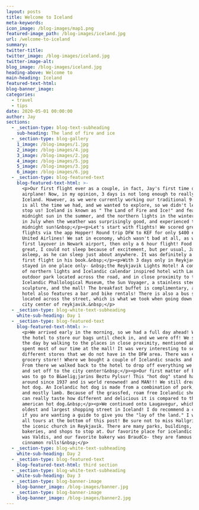 ```yaml
---
layout: posts
title: Welcome to Iceland
meta-keywords:
icon_image: /blog-images/map1.png
featured-image_path: /blog-images/iceland.jpg
url: /welcome-to-iceland
summary:
twitter-title:
twitter_image: /blog-images/iceland.jpg
twitter-image-alt:
blog_image: /blog-images/iceland.jpg
heading-above: Welcome to
main-heading: Iceland
featured-text-html:
blog-banner_image:
categories:
  - travel
  - tips
date: 2020-05-01 00:00:00
author: Jay
sections:
  - _section-type: blog-text-subheading
    sub-heading: The land of fire and ice
  - _section-type: blog-gallery
    1_image: /blog-images/1.jpg
    2_image: /blog-images/4.jpg
    3_image: /blog-images/2.jpg
    4_image: /blog-images/5.jpg
    5_image: /blog-images/3.jpg
    6_image: /blog-images/6.jpg
  - _section-type: blog-featured-text
    blog-featured-text-html: >-
      <p>Our first flight ever as a couple, in fact, Jay's first time on an
      airplane! Now, in my opinion, 3 days is not long enough to really enjoy
      Iceland. However, as we were currently working our traditional 9-5s, this
      is all the time we had, and we wanted to explore, so we didn't let timing
      stop us! Iceland is known as " The Land of Fire and Ice!" and features
      midnight sun in the summer, and the northern lights in the winter. We went
      in July when the weather was surprisingly good, and experienced the
      midnight sun!&nbsp;</p><p>Let's start with flights! We scored great
      flights via the app Hopper! Round trip DFW to KEF for only $400 each on
      United Airlines! We sat in economy, which wasn't bad at all, as we had our
      first layover in Newark airport, then only a 6 hour flight! Food was
      great, I could not sleep because of excitement, but per usual, Jay fell
      asleep, as he can sleep just about anywhere. It was definitely a great
      first flight in his book.&nbsp;</p><p>With 3 days only in Reykjavik, we
      stayed in one place only- &nbsp;the Reykjavik Lights Hotel! A combination
      of northern lights and Icelandic calendar inspired hotel with Laugardalur
      outdoor park located across the road, and in close proximity to the
      Icelandic Phallological Museum, the Sun Voyager, a stainless steel boat
      sculpture, and the mall! The breakfast buffet is complimentary, and the
      hotel also features a bar and bike rentals! There is also a bus stop
      located across the street, which is what we took when going down to the
      city center of reykjavik.&nbsp;</p>
  - _section-type: blog-white-text-subheading
    white-sub-heading: Day 1
  - _section-type: blog-featured-text
    blog-featured-text-html: >-
      <p>We arrived early in the morning, so we had a full day ahead! We asked
      the hotel to store our bags until check in, and we were off! We started
      the day by walking to the places in close proximity, mentioned above, and
      spent most of our time at the mall! It was very interesting to see the
      different stores that we do not have in the DFW area. There was even a
      grocery store!! Where we bought a couple of Icelandic snacks and wine.
      From there we walked back to the hotel to drop off everything we bought,
      and set off to the city center!&nbsp;</p><p>Our first matter of business
      was to go to B&aelig;jarins Beztu Pylsur! This "hot dog" stand has been
      around since 1937 and is world renowned! and MAN!!! We still dream of this
      hot dog. An Icelandic hot dog is made from a combination of pork, beef,
      and mostly lamb. Because of the grassfed, roam free Icelandic sheep, you
      can really taste how different and delicious it is compared to the
      american hot dog.&nbsp;</p><p>We continued onto Laugavegur, which is the
      oldest and largest shopping street in Iceland! I do recommend a city tour
      if you are wanting a guide to give you the "lay of the land." I will link
      all tours at the bottom of this post! Be sure not to miss Hallgrimskrkj,
      the iconic church in Reykjavik. There are many parks, buildings, museums,
      bakeries, and shops to stop at. Our favorite place for icelandic ice cream
      was Valdis, and our favorite bakery was BraudCo- they are famous for their
      cinnamon rolls!&nbsp;</p>
  - _section-type: blog-white-text-subheading
    white-sub-heading: Day 2
  - _section-type: blog-featured-text
    blog-featured-text-html: third section
  - _section-type: blog-white-text-subheading
    white-sub-heading: Day 3
  - _section-type: blog-banner-image
    blog-banner_image: /blog-images/banner.jpg
  - _section-type: blog-banner-image
    blog-banner_image: /blog-images/banner2.jpg
---
```

